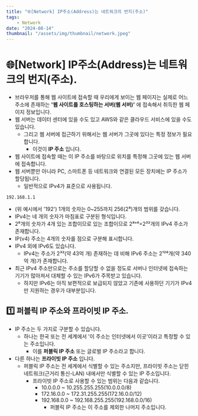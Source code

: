 ```yaml
---
title: "🌐[Network] IP주소(Address)는 네트워크의 번지(주소)"
tags:
    - Network
date: "2024-08-14"
thumbnail: "/assets/img/thumbnail/network.jpeg"
---
```


# 🌐[Network] IP주소(Address)는 네트워크의 번지(주소).
- 브라우저를 통해 웹 사이트에 접속할 때 우리에게 보이는 웹 페이지는 실제로 어느 주소에 존재하는 **'웹 사이트를 호스팅하는 서버(웹 서버)'** 에 접속해서 취득한 웹 페이지 정보입니다.
- 웹 서버는 데이터 센터에 있을 수도 있고 AWS와 같은 클라우드 서비스에 있을 수도 있습니다.
    - 그리고 웹 서버에 접근하기 위해서는 웹 서버가 그곳에 있다는 특정 정보가 필요합니다.
        - 이것이 **IP 주소** 입니다.
- 웹 사이트에 접속할 때는 이 IP 주소를 바탕으로 위치를 특정해 그곳에 있는 웹 서버에 접속합니다.
- 웹 서버뿐만 아니라 PC, 스마트폰 등 네트워크와 연결된 모든 장치에는 IP 주소가 할당됩니다.
    - 일반적으로 IPv4가 표준으로 사용됩니다.
```
192.168.1.1
```
- (위 예시에서 '192') 1개의 숫자는 0~255까지 256(2⁸)개의 범위를 갖습니다.
- IPv4는 네 개의 숫자가 마침표로 구분된 형식입니다.
- 2⁸개의 숫자가 4개 있는 조합이므로 있는 조합이므로 2⁸ˣ⁴=2³²개의 IPv4 주소가 존재합니다.
- IP(v4) 주소는 4개의 숫자를 점으로 구분해 표시합니다.
- IPv4 외에 IPv6도 있습니다.
    - IPv4는 주소가 2³²(약 43억 개) 존재하는 데 비해 IPv6 주소는 2¹²⁸개(약 340억 개)가 존재합니다.
- 최근 IPv4 주소만으로는 주소를 할당할 수 없을 정도로 서버나 인터넷에 접속하는 기기가 많아져서 대체할 수 있는 IPv6가 주목받고 있습니다.
    - 하지만 IPv6는 아직 보편적으로 보급되지 않았고 기존에 사용하던 기기가 IPv4만 지원하는 경우가 대부분입니다.

## 1️⃣ 퍼블릭 IP 주소와 프라이빗 IP 주소.
- IP 주소는 두 가지로 구분할 수 있습니다.
    - 하나는 한국 또는 전 세계에서 '이 주소는 인터넷에서 이곳'이라고 특정할 수 있는 주소입니다.
        - 이를 **퍼블릭 IP 주소** 또는 글로벌 IP 주소라고 합니다.
- 다른 하나는 **프라이빗 IP 주소** 입니다.
    - 퍼블릭 IP 주소는 전 세계에서 식별할 수 있는 주소지만, 프라이빗 주소는 닫힌 네트워크(근거리 통신-LAN) 내에서만 식별할 수 있는 IP 주소입니다.
        - 프라이빗 IP 주소로 사용할 수 있는 범위는 다음과 같습니다.
            - 10.0.0.0 ~ 10.255.255.255(10.0.0.0/8)
            - 172.16.0.0 ~ 172.31.255.255(172.16.0.0/12)
            - 192.168.0.0 ~ 192.168.255.255(192.168.0.0/16)
                - 퍼블릭 IP 주소는 이 주소를 제외한 나머지 주소입니다.
